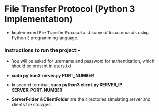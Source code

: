 #  File Transfer Protocol (Python 3 Implementation)


* Implemented File Transfer Protocol and some of its commands using Python 3 programming language.

### Instructions to run the project:-
* You will be asked for username and password for authentication, which should be present in users.txt

* **sudo python3 server.py PORT_NUMBER**

* In second terminal, **sudo python3 client.py SERVER_IP SERVER_PORT_NUMBER**

* **ServerFolder** & **ClientFolder** are the directories simulating server and clients file storages
